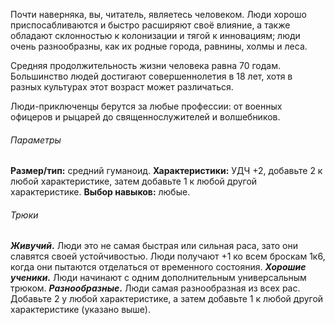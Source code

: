 Почти наверняка, вы, читатель, являетесь человеком. Люди хорошо приспосабливаются и быстро расширяют своё влияние, а также обладают склонностью к колонизации и тягой к инновациям; люди очень разнообразны, как их родные города, равнины, холмы и леса.


Средняя продолжительность жизни человека равна 70 годам. Большинство людей достигают совершеннолетия в 18 лет, хотя в разных культурах этот возраст может различаться.

Люди-приключенцы берутся за любые профессии: от военных офицеров и рыцарей до священнослужителей и волшебников.

###### Параметры
**Размер/тип:** средний гуманоид.
**Характеристики:** УДЧ +2, добавьте 2 к любой характеристике, затем добавьте 1 к любой другой характеристике.
**Выбор навыков:** любые.

###### Трюки
***Живучий*.** Люди это не самая быстрая или сильная раса, зато они славятся своей устойчивостью. Люди получают +1 ко всем броскам 1к6, когда они пытаются отделаться от временного состояния.
***Хорошие ученики.*** Люди начинают с одним дополнительным универсальным трюком.
***Разнообразные*.** Люди самая разнообразная из всех рас. Добавьте 2 у любой характеристике, а затем добавьте 1 к любой другой характеристике (указано выше).
